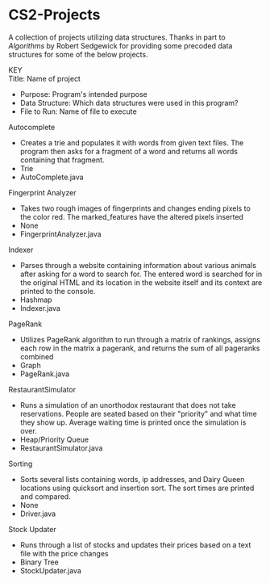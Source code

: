# CS2-Projects
A collection of projects utilizing data structures. Thanks in part to *Algorithms* by Robert Sedgewick for providing some precoded data structures for some of the below projects. 

KEY<br />
Title: Name of project<br />
- Purpose: Program's intended purpose<br />
- Data Structure: Which data structures were used in this program?<br />
- File to Run: Name of file to execute<br />

Autocomplete<br />
- Creates a trie and populates it with words from given text files. The program then asks for a fragment of a word and returns all words containing that fragment.<br />
- Trie<br />
- AutoComplete.java<br />

Fingerprint Analyzer <br />
- Takes two rough images of fingerprints and changes ending pixels to the color red. The marked_features have the altered pixels inserted <br />
- None <br />
- FingerprintAnalyzer.java <br />

Indexer<br />
- Parses through a website containing information about various animals after asking for a word to search for. The entered word is searched for in the original HTML and its location in the website itself and its context are printed to the console. <br />
- Hashmap<br />
- Indexer.java<br />

PageRank<br />
- Utilizes PageRank algorithm to run through a matrix of rankings, assigns each row in the matrix a pagerank, and returns the sum of all pageranks combined<br />
- Graph<br />
- PageRank.java<br />

RestaurantSimulator<br />
- Runs a simulation of an unorthodox restaurant that does not take reservations. People are seated based on their "priority" and what time they show up. Average waiting time is printed once the simulation is over.<br />
- Heap/Priority Queue<br />
- RestaurantSimulator.java<br />

Sorting<br />
- Sorts several lists containing words, ip addresses, and Dairy Queen locations using quicksort and insertion sort. The sort times are printed and compared.<br />
- None<br />
- Driver.java<br />

Stock Updater<br />
- Runs through a list of stocks and updates their prices based on a text file with the price changes<br />
- Binary Tree<br />
- StockUpdater.java
